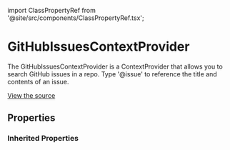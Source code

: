 import ClassPropertyRef from '@site/src/components/ClassPropertyRef.tsx';

# GitHubIssuesContextProvider

The GitHubIssuesContextProvider is a ContextProvider that allows you to search GitHub issues in a repo. Type '@issue' to reference the title and contents of an issue.

[View the source](https://github.com/continuedev/continue/tree/main/continuedev/src/continuedev/plugins/context_providers/github.py)

## Properties

<ClassPropertyRef name='repo_name' details='{&quot;title&quot;: &quot;Repo Name&quot;, &quot;description&quot;: &quot;The name of the GitHub repo from which to pull issues&quot;, &quot;type&quot;: &quot;string&quot;}' required={true} default=""/><ClassPropertyRef name='auth_token' details='{&quot;title&quot;: &quot;Auth Token&quot;, &quot;description&quot;: &quot;The GitHub auth token to use to authenticate with the GitHub API&quot;, &quot;type&quot;: &quot;string&quot;}' required={true} default=""/>

### Inherited Properties

<ClassPropertyRef name='title' details='{&quot;title&quot;: &quot;Title&quot;, &quot;default&quot;: &quot;issues&quot;, &quot;type&quot;: &quot;string&quot;}' required={false} default="issues"/><ClassPropertyRef name='display_title' details='{&quot;title&quot;: &quot;Display Title&quot;, &quot;default&quot;: &quot;GitHub Issues&quot;, &quot;type&quot;: &quot;string&quot;}' required={false} default="GitHub Issues"/><ClassPropertyRef name='description' details='{&quot;title&quot;: &quot;Description&quot;, &quot;default&quot;: &quot;Reference GitHub issues&quot;, &quot;type&quot;: &quot;string&quot;}' required={false} default="Reference GitHub issues"/><ClassPropertyRef name='dynamic' details='{&quot;title&quot;: &quot;Dynamic&quot;, &quot;default&quot;: false, &quot;type&quot;: &quot;boolean&quot;}' required={false} default="False"/><ClassPropertyRef name='requires_query' details='{&quot;title&quot;: &quot;Requires Query&quot;, &quot;description&quot;: &quot;Indicates whether the ContextProvider requires a query. For example, the SearchContextProvider requires you to type &#x27;@search &lt;STRING_TO_SEARCH&gt;&#x27;. This will change the behavior of the UI so that it can indicate the expectation for a query.&quot;, &quot;default&quot;: false, &quot;type&quot;: &quot;boolean&quot;}' required={false} default="False"/>